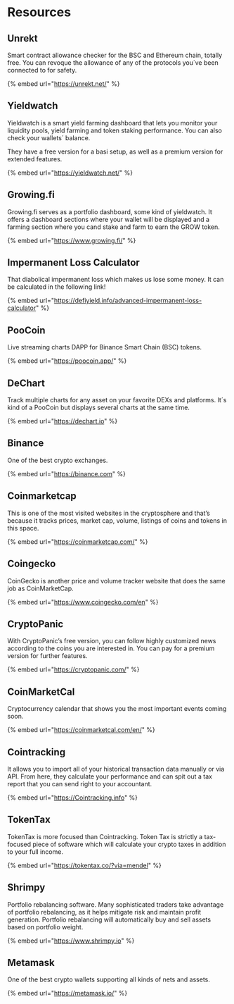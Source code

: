 # Resources

## Unrekt

Smart contract allowance checker for the BSC and Ethereum chain, totally free. You can revoque the allowance of any of the protocols you´ve been connected to for safety. 

{% embed url="https://unrekt.net/" %}

## Yieldwatch

Yieldwatch is a smart yield farming dashboard that lets you monitor your liquidity pools, yield farming and token staking performance. You can also check your wallets´ balance.

They have a free version for a basi setup, as well as a premium version for extended features.

{% embed url="https://yieldwatch.net/" %}

## Growing.fi

Growing.fi serves as a portfolio dashboard, some kind of yieldwatch. It offers a dashboard sections where your wallet will be displayed and a farming section where you cand stake and farm to earn the GROW token.

{% embed url="https://www.growing.fi/" %}

## Impermanent Loss Calculator

That diabolical impermanent loss which makes us lose some money. It can be calculated in the following link!

{% embed url="https://defiyield.info/advanced-impermanent-loss-calculator" %}

## PooCoin

Live streaming charts DAPP for Binance Smart Chain \(BSC\) tokens.

{% embed url="https://poocoin.app/" %}

## DeChart

Track multiple charts for any asset on your favorite DEXs and platforms. It´s kind of a PooCoin but displays several charts at the same time.

{% embed url="https://dechart.io" %}

## Binance

One of the best crypto exchanges.

{% embed url="https://binance.com" %}

## Coinmarketcap

This is one of the most visited websites in the cryptosphere and that’s because it tracks prices, market cap, volume, listings of coins and tokens in this space.

{% embed url="https://coinmarketcap.com/" %}

## Coingecko

CoinGecko is another price and volume tracker website that does the same job as CoinMarketCap.

{% embed url="https://www.coingecko.com/en" %}

## CryptoPanic

With CryptoPanic’s free version, you can follow highly customized news according to the coins you are interested in. You can pay for a premium version for further features.

{% embed url="https://cryptopanic.com/" %}

## CoinMarketCal

Cryptocurrency calendar that shows you the most important events coming soon.

{% embed url="https://coinmarketcal.com/en/" %}

## Cointracking

It allows you to import all of your historical transaction data manually or via API. From here, they calculate your performance and can spit out a tax report that you can send right to your accountant.

{% embed url="https://Cointracking.info" %}

## TokenTax

TokenTax is more focused than Cointracking. Token Tax is strictly a tax-focused piece of software which will calculate your crypto taxes in addition to your full income.

{% embed url="https://tokentax.co/?via=mendel" %}

## Shrimpy

Portfolio rebalancing software. Many sophisticated traders take advantage of portfolio rebalancing, as it helps mitigate risk and maintain profit generation. Portfolio rebalancing will automatically buy and sell assets based on portfolio weight.

{% embed url="https://www.shrimpy.io" %}

## Metamask

One of the best crypto wallets supporting all kinds of nets and assets.

{% embed url="https://metamask.io/" %}





